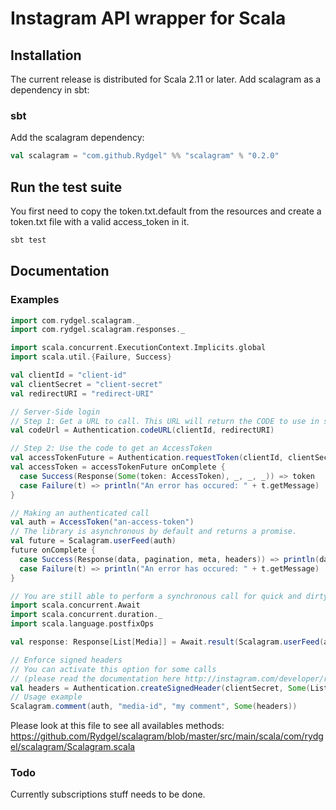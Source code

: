 # Instagram API wrapper for Scala

## Installation

The current release is distributed for Scala 2.11 or later. Add scalagram as a dependency in sbt:

### sbt

Add the scalagram dependency:

```scala
val scalagram = "com.github.Rydgel" %% "scalagram" % "0.2.0"
```

## Run the test suite

You first need to copy the token.txt.default from the resources and create a token.txt file with a valid
access_token in it.

```bash
sbt test
```

## Documentation

### Examples

```scala
import com.rydgel.scalagram._
import com.rydgel.scalagram.responses._

import scala.concurrent.ExecutionContext.Implicits.global
import scala.util.{Failure, Success}

val clientId = "client-id"
val clientSecret = "client-secret"
val redirectURI = "redirect-URI"

// Server-Side login
// Step 1: Get a URL to call. This URL will return the CODE to use in step 2
val codeUrl = Authentication.codeURL(clientId, redirectURI)

// Step 2: Use the code to get an AccessToken
val accessTokenFuture = Authentication.requestToken(clientId, clientSecret, redirectURI, code = "the-code-from-step-1")
val accessToken = accessTokenFuture onComplete {
  case Success(Response(Some(token: AccessToken), _, _, _)) => token
  case Failure(t) => println("An error has occured: " + t.getMessage)
}

// Making an authenticated call
val auth = AccessToken("an-access-token")
// The library is asynchronous by default and returns a promise.
val future = Scalagram.userFeed(auth)
future onComplete {
  case Success(Response(data, pagination, meta, headers)) => println(data) // do stuff
  case Failure(t) => println("An error has occured: " + t.getMessage)
}

// You are still able to perform a synchronous call for quick and dirty stuff
import scala.concurrent.Await
import scala.concurrent.duration._
import scala.language.postfixOps

val response: Response[List[Media]] = Await.result(Scalagram.userFeed(auth), 10 seconds)

// Enforce signed headers
// You can activate this option for some calls
// (please read the documentation here http://instagram.com/developer/restrict-api-requests/)
val headers = Authentication.createSignedHeader(clientSecret, Some(List("127.0.0.1")))
// Usage example
Scalagram.comment(auth, "media-id", "my comment", Some(headers))
```

Please look at this file to see all availables methods: https://github.com/Rydgel/scalagram/blob/master/src/main/scala/com/rydgel/scalagram/Scalagram.scala

### Todo

Currently subscriptions stuff needs to be done.
